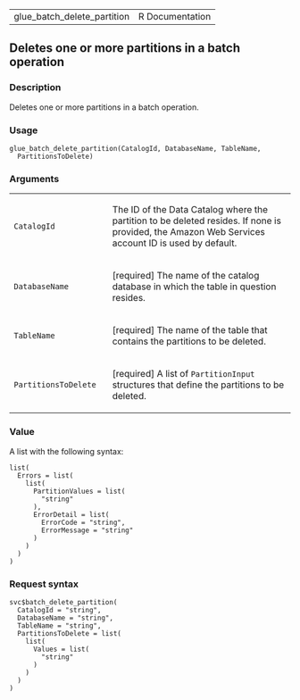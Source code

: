 <table style="width: 100%;">
<tbody>
<tr class="odd">
<td>glue_batch_delete_partition</td>
<td style="text-align: right;">R Documentation</td>
</tr>
</tbody>
</table>

## Deletes one or more partitions in a batch operation

### Description

Deletes one or more partitions in a batch operation.

### Usage

    glue_batch_delete_partition(CatalogId, DatabaseName, TableName,
      PartitionsToDelete)

### Arguments

<table>
<colgroup>
<col style="width: 35%" />
<col style="width: 65%" />
</colgroup>
<tbody>
<tr class="odd">
<td><code
id="glue_batch_delete_partition_:_CatalogId">CatalogId</code></td>
<td><p>The ID of the Data Catalog where the partition to be deleted
resides. If none is provided, the Amazon Web Services account ID is used
by default.</p></td>
</tr>
<tr class="even">
<td><code
id="glue_batch_delete_partition_:_DatabaseName">DatabaseName</code></td>
<td><p>[required] The name of the catalog database in which the table in
question resides.</p></td>
</tr>
<tr class="odd">
<td><code
id="glue_batch_delete_partition_:_TableName">TableName</code></td>
<td><p>[required] The name of the table that contains the partitions to
be deleted.</p></td>
</tr>
<tr class="even">
<td><code
id="glue_batch_delete_partition_:_PartitionsToDelete">PartitionsToDelete</code></td>
<td><p>[required] A list of <code>PartitionInput</code> structures that
define the partitions to be deleted.</p></td>
</tr>
</tbody>
</table>

### Value

A list with the following syntax:

    list(
      Errors = list(
        list(
          PartitionValues = list(
            "string"
          ),
          ErrorDetail = list(
            ErrorCode = "string",
            ErrorMessage = "string"
          )
        )
      )
    )

### Request syntax

    svc$batch_delete_partition(
      CatalogId = "string",
      DatabaseName = "string",
      TableName = "string",
      PartitionsToDelete = list(
        list(
          Values = list(
            "string"
          )
        )
      )
    )
